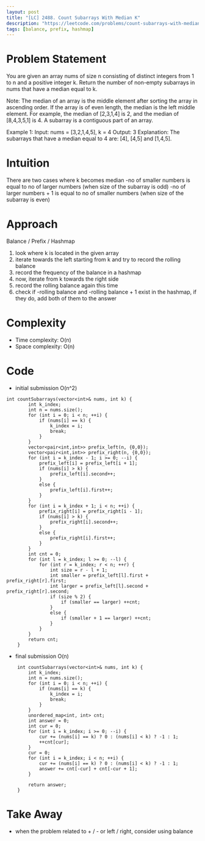 ```yaml
---
layout: post
title: "[LC] 2488. Count Subarrays With Median K"
description: "https://leetcode.com/problems/count-subarrays-with-median-k/description/"
tags: [balance, prefix, hashmap]
---
```

# Problem Statement
You are given an array nums of size n consisting of distinct integers from 1 to n and a positive integer k.
Return the number of non-empty subarrays in nums that have a median equal to k.

Note:
The median of an array is the middle element after sorting the array in ascending order. If the array is of even length, the median is the left middle element.
For example, the median of [2,3,1,4] is 2, and the median of [8,4,3,5,1] is 4.
A subarray is a contiguous part of an array.


Example 1:
Input: nums = [3,2,1,4,5], k = 4
Output: 3
Explanation: The subarrays that have a median equal to 4 are: [4], [4,5] and [1,4,5].

# Intuition
There are two cases where k becomes median
-no of smaller numbers is equal to no of larger numbers (when size of the subarray is odd)
-no of larger numbers + 1 is equal to no of smaller numbers (when size of the subarray is even)

# Approach
Balance / Prefix / Hashmap
1. look where k is located in the given array
2. iterate towards the left starting from k and try to record the rolling balance
3. record the frequency of the balance in a hashmap
4. now, iterate from k towards the right side
5. record the rolling balance again this time
6. check if -rolling balance and -rolling balance + 1 exist in the hashmap, if they do, add both of them to the answer

# Complexity
- Time complexity: O(n)
- Space complexity: O(n)

# Code
* initial submission O(n^2)
```
int countSubarrays(vector<int>& nums, int k) {
        int k_index;
        int n = nums.size();
        for (int i = 0; i < n; ++i) {
            if (nums[i] == k) {
                k_index = i;
                break;
            }
        }
        vector<pair<int,int>> prefix_left(n, {0,0});
        vector<pair<int,int>> prefix_right(n, {0,0});
        for (int i = k_index - 1; i >= 0; --i) {
            prefix_left[i] = prefix_left[i + 1];
            if (nums[i] > k) {
                prefix_left[i].second++;
            }
            else {
                prefix_left[i].first++;
            }
        }
        for (int i = k_index + 1; i < n; ++i) {
            prefix_right[i] = prefix_right[i - 1];
            if (nums[i] > k) {
                prefix_right[i].second++;
            }
            else {
                prefix_right[i].first++;
            }
        }
        int cnt = 0;
        for (int l = k_index; l >= 0; --l) {
            for (int r = k_index; r < n; ++r) {
                int size = r - l + 1;
                int smaller = prefix_left[l].first + prefix_right[r].first;
                int larger = prefix_left[l].second + prefix_right[r].second;
                if (size % 2) {
                    if (smaller == larger) ++cnt;
                }
                else {
                    if (smaller + 1 == larger) ++cnt;
                }
            }
        }
        return cnt;
    }
```
* final submission O(n)
```
    int countSubarrays(vector<int>& nums, int k) {
        int k_index;
        int n = nums.size();
        for (int i = 0; i < n; ++i) {
            if (nums[i] == k) {
                k_index = i;
                break;
            }
        }
        unordered_map<int, int> cnt;
        int answer = 0;
        int cur = 0;
        for (int i = k_index; i >= 0; --i) {
            cur += (nums[i] == k) ? 0 : (nums[i] < k) ? -1 : 1;
            ++cnt[cur];
        }
        cur = 0;
        for (int i = k_index; i < n; ++i) {
            cur += (nums[i] == k) ? 0 : (nums[i] < k) ? -1 : 1;
            answer += cnt[-cur] + cnt[-cur + 1];
        }

        return answer;
    }
```

# Take Away
- when the problem related to + / - or left / right, consider using balance
